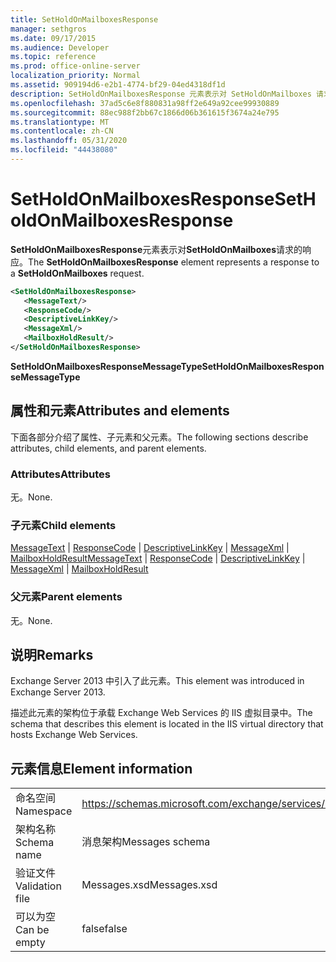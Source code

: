 ```yaml
---
title: SetHoldOnMailboxesResponse
manager: sethgros
ms.date: 09/17/2015
ms.audience: Developer
ms.topic: reference
ms.prod: office-online-server
localization_priority: Normal
ms.assetid: 909194d6-e2b1-4774-bf29-04ed4318df1d
description: SetHoldOnMailboxesResponse 元素表示对 SetHoldOnMailboxes 请求的响应。
ms.openlocfilehash: 37ad5c6e8f880831a98ff2e649a92cee99930889
ms.sourcegitcommit: 88ec988f2bb67c1866d06b361615f3674a24e795
ms.translationtype: MT
ms.contentlocale: zh-CN
ms.lasthandoff: 05/31/2020
ms.locfileid: "44438080"
---
```

# <a name="setholdonmailboxesresponse"></a><span data-ttu-id="2f343-103">SetHoldOnMailboxesResponse</span><span class="sxs-lookup"><span data-stu-id="2f343-103">SetHoldOnMailboxesResponse</span></span>

<span data-ttu-id="2f343-104">**SetHoldOnMailboxesResponse**元素表示对**SetHoldOnMailboxes**请求的响应。</span><span class="sxs-lookup"><span data-stu-id="2f343-104">The **SetHoldOnMailboxesResponse** element represents a response to a **SetHoldOnMailboxes** request.</span></span> 
  
```XML
<SetHoldOnMailboxesResponse>
   <MessageText/>
   <ResponseCode/>
   <DescriptiveLinkKey/>
   <MessageXml/>
   <MailboxHoldResult/>
</SetHoldOnMailboxesResponse>
```

 <span data-ttu-id="2f343-105">**SetHoldOnMailboxesResponseMessageType**</span><span class="sxs-lookup"><span data-stu-id="2f343-105">**SetHoldOnMailboxesResponseMessageType**</span></span>
## <a name="attributes-and-elements"></a><span data-ttu-id="2f343-106">属性和元素</span><span class="sxs-lookup"><span data-stu-id="2f343-106">Attributes and elements</span></span>

<span data-ttu-id="2f343-107">下面各部分介绍了属性、子元素和父元素。</span><span class="sxs-lookup"><span data-stu-id="2f343-107">The following sections describe attributes, child elements, and parent elements.</span></span>
  
### <a name="attributes"></a><span data-ttu-id="2f343-108">Attributes</span><span class="sxs-lookup"><span data-stu-id="2f343-108">Attributes</span></span>

<span data-ttu-id="2f343-109">无。</span><span class="sxs-lookup"><span data-stu-id="2f343-109">None.</span></span>
  
### <a name="child-elements"></a><span data-ttu-id="2f343-110">子元素</span><span class="sxs-lookup"><span data-stu-id="2f343-110">Child elements</span></span>

<span data-ttu-id="2f343-111">[MessageText](messagetext.md)  | [ResponseCode](responsecode.md)  | [DescriptiveLinkKey](descriptivelinkkey.md)  | [MessageXml](messagexml.md)  | [MailboxHoldResult](mailboxholdresult.md)</span><span class="sxs-lookup"><span data-stu-id="2f343-111">[MessageText](messagetext.md) | [ResponseCode](responsecode.md) | [DescriptiveLinkKey](descriptivelinkkey.md) | [MessageXml](messagexml.md) | [MailboxHoldResult](mailboxholdresult.md)</span></span>
  
### <a name="parent-elements"></a><span data-ttu-id="2f343-112">父元素</span><span class="sxs-lookup"><span data-stu-id="2f343-112">Parent elements</span></span>

<span data-ttu-id="2f343-113">无。</span><span class="sxs-lookup"><span data-stu-id="2f343-113">None.</span></span>
  
## <a name="remarks"></a><span data-ttu-id="2f343-114">说明</span><span class="sxs-lookup"><span data-stu-id="2f343-114">Remarks</span></span>

<span data-ttu-id="2f343-115">Exchange Server 2013 中引入了此元素。</span><span class="sxs-lookup"><span data-stu-id="2f343-115">This element was introduced in Exchange Server 2013.</span></span>
  
<span data-ttu-id="2f343-116">描述此元素的架构位于承载 Exchange Web Services 的 IIS 虚拟目录中。</span><span class="sxs-lookup"><span data-stu-id="2f343-116">The schema that describes this element is located in the IIS virtual directory that hosts Exchange Web Services.</span></span>
  
## <a name="element-information"></a><span data-ttu-id="2f343-117">元素信息</span><span class="sxs-lookup"><span data-stu-id="2f343-117">Element information</span></span>

|||
|:-----|:-----|
|<span data-ttu-id="2f343-118">命名空间</span><span class="sxs-lookup"><span data-stu-id="2f343-118">Namespace</span></span>  <br/> |https://schemas.microsoft.com/exchange/services/2006/messages  <br/> |
|<span data-ttu-id="2f343-119">架构名称</span><span class="sxs-lookup"><span data-stu-id="2f343-119">Schema name</span></span>  <br/> |<span data-ttu-id="2f343-120">消息架构</span><span class="sxs-lookup"><span data-stu-id="2f343-120">Messages schema</span></span>  <br/> |
|<span data-ttu-id="2f343-121">验证文件</span><span class="sxs-lookup"><span data-stu-id="2f343-121">Validation file</span></span>  <br/> |<span data-ttu-id="2f343-122">Messages.xsd</span><span class="sxs-lookup"><span data-stu-id="2f343-122">Messages.xsd</span></span>  <br/> |
|<span data-ttu-id="2f343-123">可以为空</span><span class="sxs-lookup"><span data-stu-id="2f343-123">Can be empty</span></span>  <br/> |<span data-ttu-id="2f343-124">false</span><span class="sxs-lookup"><span data-stu-id="2f343-124">false</span></span>  <br/> |
   

